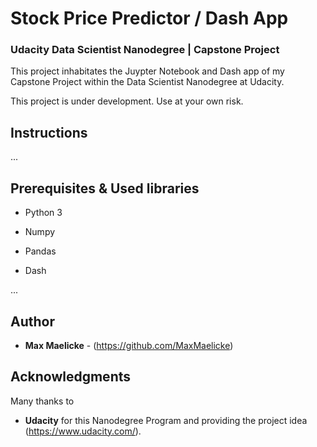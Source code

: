 # Stock Price Predictor  /  Dash App
### Udacity Data Scientist Nanodegree | Capstone Project

This project inhabitates the Juypter Notebook and Dash app of my Capstone Project within the Data Scientist Nanodegree at Udacity.

This project is under development. Use at your own risk.  

## Instructions

...


## Prerequisites & Used libraries

* Python 3

* Numpy
* Pandas

* Dash

...


## Author

* **Max Maelicke** - (https://github.com/MaxMaelicke)


## Acknowledgments

Many thanks to
* **Udacity** for this Nanodegree Program and providing the project idea (https://www.udacity.com/).
